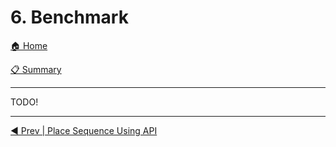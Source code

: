 # 6. Benchmark

[🏠 Home](/README.md)

[📋 Summary](/docs/README.md)

---

TODO!

---

[◀️ Prev | Place Sequence Using API](/docs/book/05-submit-placement-to-api.md)
